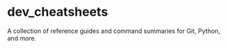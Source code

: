 # dev_cheatsheets
A collection of reference guides and command summaries for Git, Python, and more.
